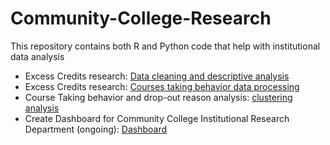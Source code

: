 # Community-College-Research
This repository contains both R and Python code that help with institutional data analysis
- Excess Credits research: [Data cleaning and descriptive analysis](https://github.com/MengyaoHuang/Community-College-Research/blob/master/Excess_Credit_research.ipynb)
- Excess Credits research: [Courses taking behavior data processing](https://github.com/MengyaoHuang/Community-College-Research/blob/master/Excess_Credit_research_course_level.ipynb)
- Course Taking behavior and drop-out reason analysis: [clustering analysis](https://github.com/MengyaoHuang/Community-College-Research/blob/master/Identification_research.ipynb)
- Create Dashboard for Community College Institutional Research Department (ongoing): [Dashboard](https://github.com/MengyaoHuang/Community-College-Research/tree/master/Dashboard)
